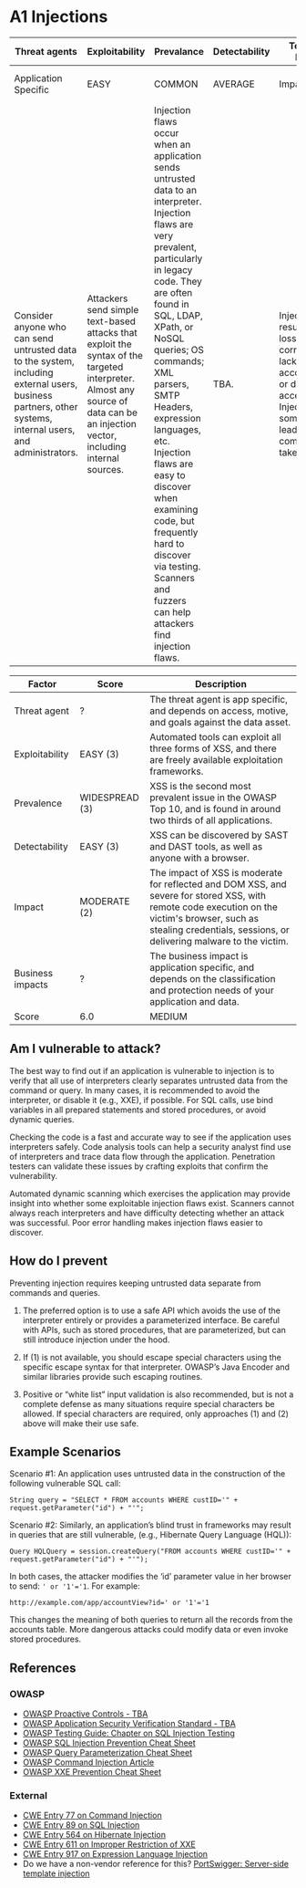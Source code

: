 # A1 Injections

| Threat agents | Exploitability | Prevalance | Detectability | Technical Impact | Business Impacts |
| --- | --- | --- | --- | --- | --- |
| Application Specific |  EASY | COMMON | AVERAGE | Impact Severe | Application Business Specific | 
| Consider anyone who can send untrusted data to the system, including external users, business partners, other systems, internal users, and administrators. | Attackers send simple text-based attacks that exploit the syntax of the targeted interpreter. Almost any source of data can be an injection vector, including internal sources. | Injection flaws occur when an application sends untrusted data to an interpreter. Injection flaws are very prevalent, particularly in legacy code.  They are often found in SQL, LDAP, XPath, or NoSQL queries; OS commands; XML parsers, SMTP Headers, expression languages, etc. Injection flaws are easy to discover when examining code, but frequently hard to discover via testing. Scanners and fuzzers can help attackers find injection flaws. | TBA. | Injection can result in data loss or corruption, lack of accountability, or denial of access. Injection can sometimes lead to complete host takeover. | Consider the business value of the affected data and the platform running the interpreter. All data could be stolen, modified, or deleted.  Could your reputation be harmed? |

| Factor | Score | Description |
| -- | -- | -- |
| Threat agent | ? | The threat agent is app specific, and depends on access, motive, and goals against the data asset. |
| Exploitability | EASY (3) | Automated tools can exploit all three forms of XSS, and there are freely available exploitation frameworks. |
| Prevalence | WIDESPREAD (3) | XSS is the second most prevalent issue in the OWASP Top 10, and is found in around two thirds of all applications. |
| Detectability | EASY (3) | XSS can be discovered by SAST and DAST tools, as well as anyone with a browser. |
| Impact | MODERATE (2) | The impact of XSS is moderate for reflected and DOM XSS, and severe for stored XSS, with remote code execution on the victim's browser, such as stealing credentials, sessions, or delivering malware to the victim. |
| Business impacts | ? | The business impact is application specific, and depends on the classification and protection needs of your application and data. |
| Score | 6.0 | MEDIUM |


## Am I vulnerable to attack?

The best way to find out if an application is vulnerable to injection is to verify that all use of interpreters clearly separates untrusted data from the command or query. In many cases, it is recommended to avoid the interpreter, or disable it (e.g., XXE), if possible. For SQL calls, use bind variables in all prepared statements and stored procedures, or avoid dynamic queries.

Checking the code is a fast and accurate way to see if the application uses interpreters safely. Code analysis tools can help a security analyst find use of interpreters and trace data flow through the application. Penetration testers can validate these issues by crafting exploits that confirm the vulnerability.

Automated dynamic scanning which exercises the application may provide insight into whether some exploitable injection flaws exist. Scanners cannot always reach interpreters and have difficulty detecting whether an attack was successful. Poor error handling makes injection flaws easier to discover.

## How do I prevent 

Preventing injection requires keeping untrusted data separate from commands and queries.

1. The preferred option is to use a safe API which avoids the use of the interpreter entirely or provides a parameterized interface.  Be careful with APIs, such as stored procedures, that are parameterized, but can still introduce injection under the hood.

2. If (1) is not available, you should escape special characters using the specific escape syntax for that interpreter. OWASP’s Java Encoder and similar libraries provide such escaping routines.

3. Positive or “white list” input validation is also recommended, but is not a complete defense as many situations require special characters be allowed. If special characters are required, only approaches (1) and (2) above will make their use safe. 

## Example Scenarios

Scenario #1: An application uses untrusted data in the construction of the following vulnerable SQL call:

`String query = "SELECT * FROM accounts WHERE custID='" + request.getParameter("id") + "'";`

Scenario #2: Similarly, an application’s blind trust in frameworks may result in queries that are still vulnerable, (e.g., Hibernate Query Language (HQL)):

`Query HQLQuery = session.createQuery("FROM accounts WHERE custID='" + request.getParameter("id") + "'");`

In both cases, the attacker modifies the ‘id’ parameter value in her browser to send:  `' or '1'='1`. For example: 

`http://example.com/app/accountView?id=' or '1'='1`

This changes the meaning of both queries to return all the records from the accounts table.  More dangerous attacks could modify data or even invoke stored procedures.

## References

### OWASP
* [OWASP Proactive Controls - TBA]()
* [OWASP Application Security Verification Standard - TBA]()
* [OWASP Testing Guide: Chapter on SQL Injection Testing]()
* [OWASP SQL Injection Prevention Cheat Sheet]()
* [OWASP Query Parameterization Cheat Sheet]()
* [OWASP Command Injection Article]()
* [OWASP XXE Prevention Cheat Sheet]()

### External
* [CWE Entry 77 on Command Injection]()
* [CWE Entry 89 on SQL Injection]()
* [CWE Entry 564 on Hibernate Injection]()
* [CWE Entry 611 on Improper Restriction of XXE]()
* [CWE Entry 917 on Expression Language Injection]()
* Do we have a non-vendor reference for this? [PortSwigger: Server-side template injection](https://portswigger.net/knowledgebase/issues/details/00101080_serversidetemplateinjection)
